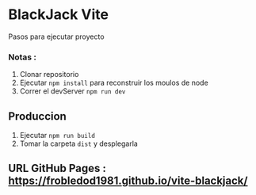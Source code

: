 # BlackJack Vite

Pasos para ejecutar proyecto

### Notas :

1. Clonar repositorio
2. Ejecutar ```npm install``` para reconstruir los moulos de node
3. Correr el devServer ```npm run dev```

## Produccion 
1. Ejecutar ```npm run build```
2. Tomar la carpeta ```dist``` y desplegarla

## URL GitHub Pages : https://frobledod1981.github.io/vite-blackjack/
